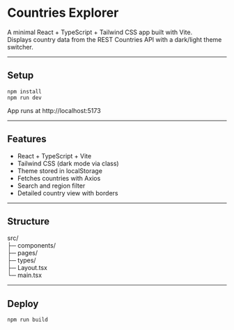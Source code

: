 # Countries Explorer

A minimal React + TypeScript + Tailwind CSS app built with Vite.  
Displays country data from the REST Countries API with a dark/light theme switcher.

***

## Setup

```
npm install
npm run dev
```

App runs at http://localhost:5173

***

## Features

- React + TypeScript + Vite  
- Tailwind CSS (dark mode via class)  
- Theme stored in localStorage  
- Fetches countries with Axios  
- Search and region filter  
- Detailed country view with borders  

***

## Structure

src/  
 ├─ components/  
 ├─ pages/  
 ├─ types/  
 ├─ Layout.tsx  
 └─ main.tsx  

***

## Deploy

```
npm run build
```